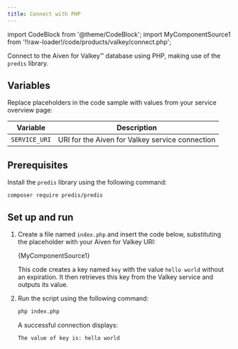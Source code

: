 ```yaml
---
title: Connect with PHP
---
```


import CodeBlock from '@theme/CodeBlock';
import MyComponentSource1 from '!!raw-loader!/code/products/valkey/connect.php';

Connect to the Aiven for Valkey™ database using PHP, making use of the `predis` library.

## Variables

Replace placeholders in the code sample with values from your service overview page:


 | Variable    | Description                                                  |
 | ----------- | ------------------------------------------------------------ |
 | `SERVICE_URI` | URI for the Aiven for Valkey service connection |

## Prerequisites

Install the `predis` library using the following command:

```shell
composer require predis/predis
```

## Set up and run

1. Create a file named `index.php` and insert the code below,
   substituting the placeholder with your Aiven for Valkey URI:

   <CodeBlock language='php'>{MyComponentSource1}</CodeBlock>

   This code creates a key named `key` with the value `hello world` without an expiration.
   It then retrieves this key from the Valkey service and outputs its value.

1. Run the script using the following command:

   ```bash
   php index.php
   ```

   A successful connection displays:

   ```plaintext
   The value of key is: hello world
   ```
